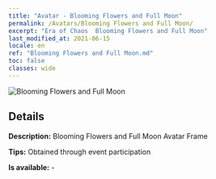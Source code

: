```yaml
---
title: "Avatar - Blooming Flowers and Full Moon"
permalink: /Avatars/Blooming Flowers and Full Moon/
excerpt: "Era of Chaos  Blooming Flowers and Full Moon"
last_modified_at: 2021-06-15
locale: en
ref: "Blooming Flowers and Full Moon.md"
toc: false
classes: wide
---
```

 ![Blooming Flowers and Full Moon](/images/a/avatarFrame_32.png)

## Details

 **Description:** Blooming Flowers and Full Moon Avatar Frame 

 **Tips:** Obtained through event participation 

 **Is available:**  - 

